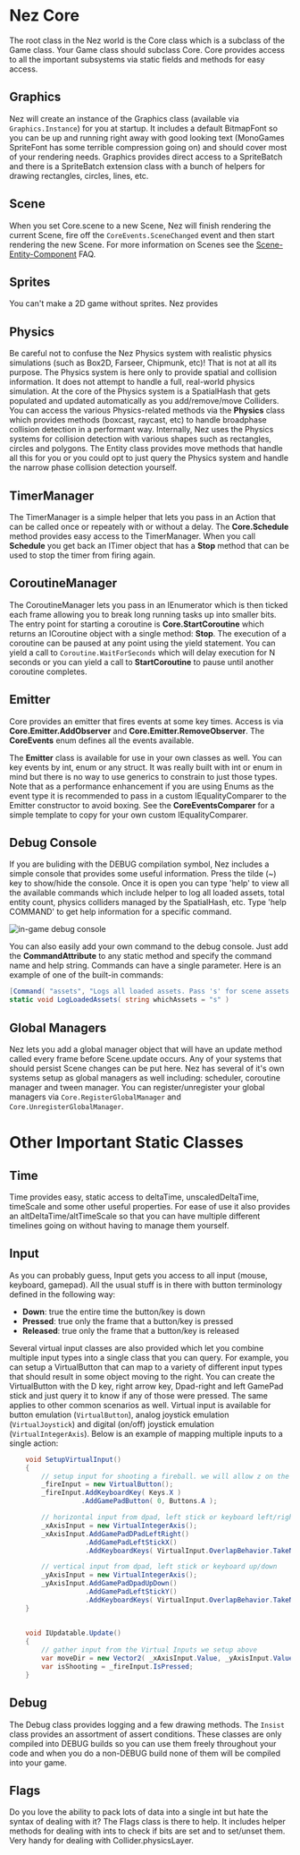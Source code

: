Nez Core
==========
The root class in the Nez world is the Core class which is a subclass of the Game class. Your Game class should subclass Core. Core provides access to all the important subsystems via static fields and methods for easy access.


## Graphics
Nez will create an instance of the Graphics class (available via `Graphics.Instance`) for you at startup. It includes a default BitmapFont so you can be up and running right away with good looking text (MonoGames SpriteFont has some terrible compression going on) and should cover most of your rendering needs. Graphics provides direct access to a SpriteBatch and there is a SpriteBatch extension class with a bunch of helpers for drawing rectangles, circles, lines, etc.


## Scene
When you set Core.scene to a new Scene, Nez will finish rendering the current Scene, fire off the `CoreEvents.SceneChanged` event and then start rendering the new Scene. For more information on Scenes see the [Scene-Entity-Component](Scene-Entity-Component.md) FAQ.


## Sprites
You can't make a 2D game without sprites. Nez provides 


## Physics
Be careful not to confuse the Nez Physics system with realistic physics simulations (such as Box2D, Farseer, Chipmunk, etc)! That is not at all its purpose. The Physics system is here only to provide spatial and collision information. It does not attempt to handle a full, real-world physics simulation. At the core of the Physics system is a SpatialHash that gets populated and updated automatically as you add/remove/move Colliders. You can access the various Physics-related methods via the **Physics** class which provides methods (boxcast, raycast, etc) to handle broadphase collision detection in a performant way. Internally, Nez uses the Physics systems for collision detection with various shapes such as rectangles, circles and polygons. The Entity class provides move methods that handle all this for you or you could opt to just query the Physics system and handle the narrow phase collision detection yourself.


## TimerManager
The TimerManager is a simple helper that lets you pass in an Action that can be called once or repeately with or without a delay. The **Core.Schedule** method provides easy access to the TimerManager. When you call **Schedule** you get back an ITimer object that has a **Stop** method that can be used to stop the timer from firing again.


## CoroutineManager
The CoroutineManager lets you pass in an IEnumerator which is then ticked each frame allowing you to break long running tasks up into smaller bits. The entry point for starting a coroutine is **Core.StartCoroutine** which returns an ICoroutine object with a single method: **Stop**. The execution of a coroutine can be paused at any point using the yield statement. You can yield a call to `Coroutine.WaitForSeconds` which will delay execution for N seconds or you can yield a call to **StartCoroutine** to pause until another coroutine completes.


## Emitter<CoreEvents>
Core provides an emitter that fires events at some key times. Access is via **Core.Emitter.AddObserver** and **Core.Emitter.RemoveObserver**. The **CoreEvents** enum defines all the events available.

The **Emitter<T>** class is available for use in your own classes as well. You can key events by int, enum or any struct. It was really built with int or enum in mind but there is no way to use generics to constrain to just those types. Note that as a performance enhancement if you are using Enums as the event type it is recommended to pass in a custom IEqualityComparer<T> to the Emitter constructor to avoid boxing. See the **CoreEventsComparer** for a simple template to copy for your own custom IEqualityComparer<T>.


## Debug Console
If you are buliding with the DEBUG compilation symbol, Nez includes a simple console that provides some useful information. Press the tilde (~) key to show/hide the console. Once it is open you can type 'help' to view all the available commands which include helper to log all loaded assets, total entity count, physics colliders managed by the SpatialHash, etc. Type 'help COMMAND' to get help information for a specific command.

![in-game debug console](images/console.png)

You can also easily add your own command to the debug console. Just add the **CommandAttribute** to any static method and specify the command name and help string. Commands can have a single parameter. Here is an example of one of the built-in commands:

```cs
[Command( "assets", "Logs all loaded assets. Pass 's' for scene assets or 'g' for global assets" )]
static void LogLoadedAssets( string whichAssets = "s" )
```


## Global Managers
Nez lets you add a global manager object that will have an update method called every frame before Scene.update occurs. Any of your systems that should persist Scene changes can be put here. Nez has several of it's own systems setup as global managers as well including: scheduler, coroutine manager and tween manager. You can register/unregister your global managers via `Core.RegisterGlobalManager` and `Core.UnregisterGlobalManager`.




Other Important Static Classes
==

## Time
Time provides easy, static access to deltaTime, unscaledDeltaTime, timeScale and some other useful properties. For ease of use it also provides an altDeltaTime/altTimeScale so that you can have multiple different timelines going on without having to manage them yourself.


## Input
As you can probably guess, Input gets you access to all input (mouse, keyboard, gamepad). All the usual stuff is in there with button terminology defined in the following way:

- **Down**: true the entire time the button/key is down
- **Pressed**: true only the frame that a button/key is pressed
- **Released**: true only the frame that a button/key is released

Several virtual input classes are also provided which let you combine multiple input types into a single class that you can query. For example, you can setup a VirtualButton that can map to a variety of different input types that should result in some object moving to the right. You can create the VirtualButton with the D key, right arrow key, Dpad-right and left GamePad stick and just query it to know if any of those were pressed. The same applies to other common scenarios as well. Virtual input is available for button emulation (`VirtualButton`), analog joystick emulation (`VirtualJoystick`) and digital (on/off) joystick emulation (`VirtualIntegerAxis`). Below is an example of mapping multiple inputs to a single action:

```csharp
	void SetupVirtualInput()
	{
		// setup input for shooting a fireball. we will allow z on the keyboard or a on the gamepad
		_fireInput = new VirtualButton();
		_fireInput.AddKeyboardKey( Keys.X )
				  .AddGamePadButton( 0, Buttons.A );

		// horizontal input from dpad, left stick or keyboard left/right
		_xAxisInput = new VirtualIntegerAxis();
		_xAxisInput.AddGamePadDPadLeftRight()
				   .AddGamePadLeftStickX()
				   .AddKeyboardKeys( VirtualInput.OverlapBehavior.TakeNewer, Keys.Left, Keys.Right );

		// vertical input from dpad, left stick or keyboard up/down
		_yAxisInput = new VirtualIntegerAxis();
		_yAxisInput.AddGamePadDpadUpDown()
				   .AddGamePadLeftStickY()
				   .AddKeyboardKeys( VirtualInput.OverlapBehavior.TakeNewer, Keys.Up, Keys.Down );
	}
		
			
	void IUpdatable.Update()
	{
		// gather input from the Virtual Inputs we setup above
		var moveDir = new Vector2( _xAxisInput.Value, _yAxisInput.Value );
		var isShooting = _fireInput.IsPressed;
	}
```


## Debug
The Debug class provides logging and a few drawing methods. The `Insist` class provides an assortment of assert conditions. These classes are only compiled into DEBUG builds so you can use them freely throughout your code and when you do a non-DEBUG build none of them will be compiled into your game.



## Flags
Do you love the ability to pack lots of data into a single int but hate the syntax of dealing with it? The Flags class is there to help. It includes helper methods for dealing with ints to check if bits are set and to set/unset them. Very handy for dealing with Collider.physicsLayer.


